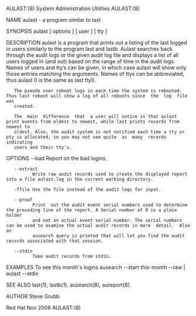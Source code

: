 AULAST:(8)                                                System Administration Utilities                                               AULAST:(8)

NAME
       aulast - a program similar to last

SYNOPSIS
       aulast [ options ] [ user ] [ tty ]

DESCRIPTION
       aulast  is  a  program  that prints out a listing of the last logged in users similarly to the program last and lastb. Aulast searches back
       through the audit logs or the given audit log file and displays a list of all users logged in (and out) based on the range of time  in  the
       audit  logs. Names of users and tty’s can be given, in which case aulast will show only those entries matching the arguments. Names of ttys
       can be abbreviated, thus aulast 0 is the same as last tty0.

       The pseudo user reboot logs in each time the system is rebooted. Thus last reboot will show a log of all reboots since  the  log  file  was
       created.

       The  main  difference  that  a user will notice is that aulast print events from oldest to newest, while last prints records from newest to
       oldest. Also, the audit system is not notified each time a tty or pty is allocated, so you may not see quite  as  many  records  indicating
       users and their tty's.

OPTIONS
       --bad  Report on the bad logins.

       --extract
              Write raw audit records used to create the displayed report into a file aulast.log in the current working directory.

       -ffile Use the file instead of the audit logs for input.

       --proof
              Print  out the audit event serial numbers used to determine the preceding line of the report. A Serial number of 0 is a place holder
              and not an actual event serial number. The serial numbers can be used to examine the actual audit records in more  detail.  Also  an
              ausearch query is printed that will let you find the audit records associated with that session.

       --stdin
              Take audit records from stdin.

EXAMPLES
       To see this month's logins
       ausearch --start this-month --raw | aulast --stdin

SEE ALSO
       last(1), lastb(1), ausearch(8), aureport(8).

AUTHOR
       Steve Grubb

Red Hat                                                              Nov 2008                                                           AULAST:(8)
